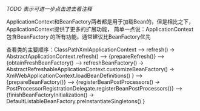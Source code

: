 *TODO 表示可进一步点击进去看注释*

ApplicationContext和BeanFactory两者都是用于加载Bean的，但是相比之下，ApplicationContext提供了更多的扩展功能，
简单一点说：ApplicationContext包含BeanFactory 的所有功能。通常建议比BeanFactory优先


查看类的主要顺序：ClassPathXmlApplicationContext 
--> refresh() -> AbstractApplicationContext.refresh() 
--> {prepareRefresh()}
--> {obtainFreshBeanFactory() --> refreshBeanFactory() -> AbstractRefreshableApplicationContext.customizeBeanFactory() 
                              -> XmlWebApplicationContext.loadBeanDefinitions() 
     }
--> {prepareBeanFactory()}
--> {registerBeanPostProcessors() -> PostProcessorRegistrationDelegate.registerBeanPostProcessors()}
--> {finishBeanFactoryInitialization() -> DefaultListableBeanFactory.preInstantiateSingletons() }